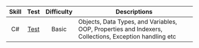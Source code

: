 | Skill | Test | Difficulty | Descriptions |
|:---:|:---:|:---:|---|
|C#|[Test](https://www.hackerrank.com/certificates/64d764516f9f)|Basic|Objects, Data Types, and Variables, OOP, Properties and Indexers, Collections, Exception handling etc |
